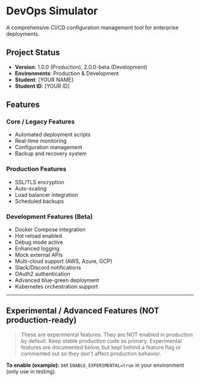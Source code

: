 # DevOps Simulator

A comprehensive CI/CD configuration management tool for enterprise deployments.

## Project Status
- **Version**: 1.0.0 (Production), 2.0.0-beta (Development)
- **Environments**: Production & Development
- **Student**: [YOUR NAME]
- **Student ID**: [YOUR ID]

## Features

### Core / Legacy Features
- Automated deployment scripts
- Real-time monitoring
- Configuration management
- Backup and recovery system

### Production Features
- SSL/TLS encryption
- Auto-scaling
- Load balancer integration
- Scheduled backups

### Development Features (Beta)
- Docker Compose integration
- Hot reload enabled
- Debug mode active
- Enhanced logging
- Mock external APIs
- Multi-cloud support (AWS, Azure, GCP)
- Slack/Discord notifications
- OAuth2 authentication
- Advanced blue-green deployment
- Kubernetes orchestration support

---

## Experimental / Advanced Features (NOT production-ready)
> These are experimental features. They are NOT enabled in production by default.
> Keep stable production code as primary. Experimental features are documented below,
> but kept behind a feature flag or commented out so they don't affect production behavior.

**To enable (example):** set `ENABLE_EXPERIMENTAL=true` in your environment (only use in testing).

<!--
EXPERIMENTAL BUILD - Advanced CI/CD configuration management with AI integration.

Version: 3.0.0-experimental  
Environment: Testing  
Maintainer: DevOps Innovation Team

Cutting-Edge Features (experimental):
- 🤖 AI-powered deployment optimization
- 🌐 Multi-cloud orchestration (AWS, Azure, GCP, DigitalOcean)
- 📈 Predictive scaling with machine learning
- 🔒 Zero-trust security architecture
- 🌊 Event-driven architecture
- 🎯 Chaos engineering tools

Quick Start - Advanced Mode (experimental):
```bash
# Install AI dependencies
pip install tensorflow keras

# Initialize AI models
./scripts/init-ai-models.sh

# Start with AI-enhanced mode
npm run start:ai
## FAQ

